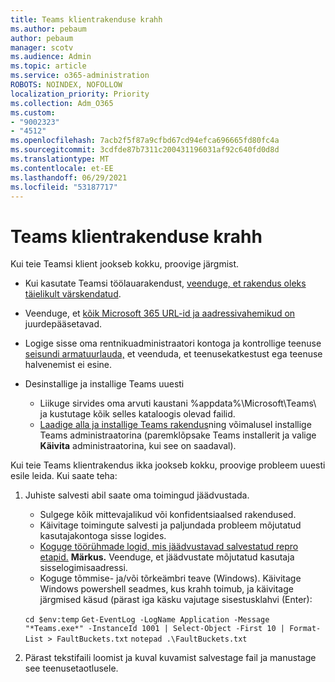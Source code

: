 ```yaml
---
title: Teams klientrakenduse krahh
ms.author: pebaum
author: pebaum
manager: scotv
ms.audience: Admin
ms.topic: article
ms.service: o365-administration
ROBOTS: NOINDEX, NOFOLLOW
localization_priority: Priority
ms.collection: Adm_O365
ms.custom:
- "9002323"
- "4512"
ms.openlocfilehash: 7acb2f5f87a9cfbd67cd94efca696665fd80fc4a
ms.sourcegitcommit: 3cdfde87b7311c200431196031af92c640fd0d8d
ms.translationtype: MT
ms.contentlocale: et-EE
ms.lasthandoff: 06/29/2021
ms.locfileid: "53187717"
---
```

# <a name="teams-client-crashing"></a>Teams klientrakenduse krahh

Kui teie Teamsi klient jookseb kokku, proovige järgmist.

- Kui kasutate Teamsi töölauarakendust, [veenduge, et rakendus oleks täielikult värskendatud](https://support.office.com/article/Update-Microsoft-Teams-535a8e4b-45f0-4f6c-8b3d-91bca7a51db1).

- Veenduge, et [kõik Microsoft 365 URL-id ja aadressivahemikud on](/microsoftteams/connectivity-issues) juurdepääsetavad.

- Logige sisse oma rentnikuadministraatori kontoga ja kontrollige teenuse [seisundi armatuurlauda,](/office365/enterprise/view-service-health) et veenduda, et teenusekatkestust ega teenuse halvenemist ei esine.

- Desinstallige ja installige Teams uuesti
    - Liikuge sirvides oma arvuti kaustani %appdata%\Microsoft\Teams\ ja kustutage kõik selles kataloogis olevad failid.
    - [Laadige alla ja installige Teams rakendus](https://www.microsoft.com/microsoft-teams/download-app)ning võimalusel installige Teams administraatorina (paremklõpsake Teams installerit ja valige **Käivita** administraatorina, kui see on saadaval).

Kui teie Teams klientrakendus ikka jookseb kokku, proovige probleem uuesti esile leida. Kui saate teha:

1. Juhiste salvesti abil saate oma toimingud jäädvustada.
    - Sulgege kõik mittevajalikud või konfidentsiaalsed rakendused.
    - Käivitage toimingute salvesti ja paljundada probleem mõjutatud kasutajakontoga sisse logides.
    - [Koguge töörühmade logid, mis jäädvustavad salvestatud repro etapid.](/microsoftteams/log-files) **Märkus.** Veenduge, et jäädvustate mõjutatud kasutaja sisselogimisaadressi.
    - Koguge tõmmise- ja/või tõrkeämbri teave (Windows). Käivitage Windows powershell seadmes, kus krahh toimub, ja käivitage järgmised käsud (pärast iga käsku vajutage sisestusklahvi (Enter):

    `cd $env:temp` `Get-EventLog -LogName Application -Message "*Teams.exe*" -InstanceId 1001 | Select-Object -First 10 | Format-List > FaultBuckets.txt`
    `notepad .\FaultBuckets.txt`
    
2. Pärast tekstifaili loomist ja kuval kuvamist salvestage fail ja manustage see teenusetaotlusele. 
